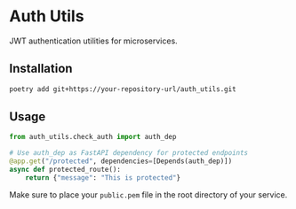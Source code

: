 # Auth Utils

JWT authentication utilities for microservices.

## Installation

```bash
poetry add git+https://your-repository-url/auth_utils.git
```

## Usage

```python
from auth_utils.check_auth import auth_dep

# Use auth_dep as FastAPI dependency for protected endpoints
@app.get("/protected", dependencies=[Depends(auth_dep)])
async def protected_route():
    return {"message": "This is protected"}
```

Make sure to place your `public.pem` file in the root directory of your service.
